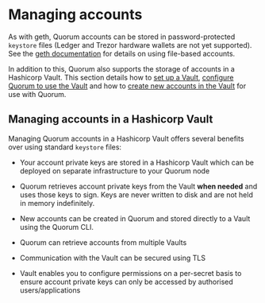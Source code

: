 # Managing accounts

As with geth, Quorum accounts can be stored in password-protected `keystore` files (Ledger and Trezor hardware wallets are not yet supported).  See the [geth documentation](https://github.com/ethereum/go-ethereum/wiki/Managing-your-accounts) for details on using file-based accounts. 
 
In addition to this, Quorum also supports the storage of accounts in a Hashicorp Vault.  This section details how to [set up a Vault](Configuring-Hashicorp-Vault.md), [configure Quorum to use the Vault](Configuring-Quorum-to-use-Vault.md) and how to [create new accounts in the Vault](Creating-new-accounts-in-Vault.md) for use with Quorum.

## Managing accounts in a Hashicorp Vault

Managing Quorum accounts in a Hashicorp Vault offers several benefits over using standard `keystore` files:

* Your account private keys are stored in a Hashicorp Vault which can be deployed on separate infrastructure to your Quorum node  

* Quorum retrieves account private keys from the Vault **when needed** and uses those keys to sign.  Keys are never written to disk and are not held in memory indefinitely.

* New accounts can be created in Quorum and stored directly to a Vault using the Quorum CLI.

* Quorum can retrieve accounts from multiple Vaults 

* Communication with the Vault can be secured using TLS

* Vault enables you to configure permissions on a per-secret basis to ensure account private keys can only be accessed by authorised users/applications 

